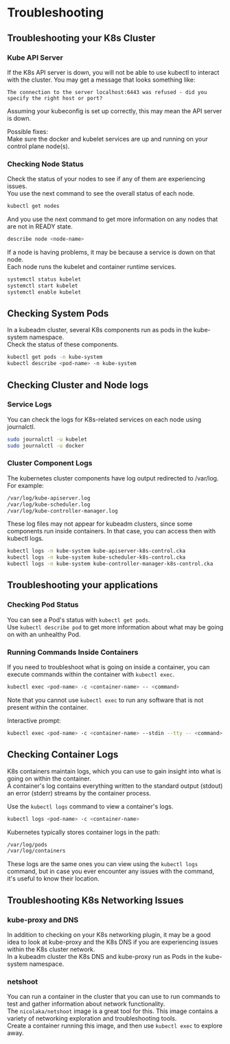 # Troubleshooting

## Troubleshooting your K8s Cluster

### Kube API Server

If the K8s API server is down, you will not be able to use kubectl to interact with the cluster. You may get a message that looks something like:  
```
The connection to the server localhost:6443 was refused - did you specify the right host or port?
```

Assuming your kubeconfig is set up correctly, this may mean the API server is down.  

Possible fixes:  
Make sure the docker and kubelet services are up and running on your control plane node(s).

### Checking Node Status

Check the status of your nodes to see if any of them are experiencing issues.  
You use the next command to see the overall status of each node.  
```bash
kubectl get nodes
```

And you use the next command to get more information on any nodes that are not in READY state.  
```bash
describe node <node-name>
```

If a node is having problems, it may be because a service is down on that node.  
Each node runs the kubelet and container runtime services.  

```bash
systemctl status kubelet
systemctl start kubelet
systemctl enable kubelet
```

## Checking System Pods

In a kubeadm cluster, several K8s components run as pods in the kube-system namespace.  
Check the status of these components.

```bash
kubectl get pods -n kube-system
kubectl describe <pod-name> -n kube-system
```

## Checking Cluster and Node logs

### Service Logs

You can check the logs for K8s-related services on each node using journalctl.  
```bash
sudo journalctl -u kubelet
sudo journalctl -u docker
```

### Cluster Component Logs

The kubernetes cluster components have log output redirected to /var/log. For example:  
```bash
/var/log/kube-apiserver.log
/var/log/kube-scheduler.log
/var/log/kube-controller-manager.log
```

These log files may not appear for kubeadm clusters, since some components run inside containers. In that case, you can access then with kubectl logs.  
```bash
kubectl logs -n kube-system kube-apiserver-k8s-control.cka
kubectl logs -n kube-system kube-scheduler-k8s-control.cka
kubectl logs -n kube-system kube-controller-manager-k8s-control.cka
```

## Troubleshooting your applications

### Checking Pod Status

You can see a Pod's status with `kubectl get pods`.  
Use `kubectl describe pod` to get more information about what may be going on with an unhealthy Pod.  

### Running Commands Inside Containers

If you need to troubleshoot what is going on inside a container, you can execute commands within the container with `kubectl exec`.  
```bash
kubectl exec <pod-name> -c <container-name> -- <command>
```

Note that you cannot use `kubectl exec` to run any software that is not present within the container.  

Interactive prompt:  
```bash
kubectl exec <pod-name> -c <container-name> --stdin --tty -- <command>
```
## Checking Container Logs

K8s containers maintain logs, which you can use to gain insight into what is going on within the container.  
A container's log contains everything written to the standard output (stdout) an error (stderr) streams by the container process.  

Use the `kubectl logs` command to view a container's logs.  
```bash
kubectl logs <pod-name> -c <container-name>
```

Kubernetes typically stores container logs in the path: 
```bash
/var/log/pods
/var/log/containers
```
These logs are the same ones you can view using the `kubectl logs` command, but in case you ever encounter any issues with the command, it's useful to know their location.  

## Troubleshooting K8s Networking Issues

### kube-proxy and DNS

In addition to checking on your K8s networking plugin, it may be a good idea to look at kube-proxy and the K8s DNS if you are experiencing issues within the K8s cluster network.  
In a kubeadm cluster the K8s DNS and kube-proxy run as Pods in the kube-system namespace.  

### netshoot

You can run a container in the cluster that you can use to run commands to test and gather information about network functionality.  
The `nicolaka/netshoot` image is a great tool for this. This image contains a variety of networking exploration and troubleshooting tools.  
Create a container running this image, and then use `kubectl exec` to explore away.  


